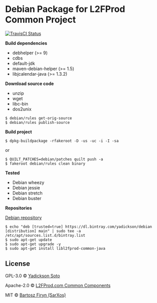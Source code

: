 # Debian Package for L2FProd Common Project

[![TravisCI Status][travis-image]][travis-url]

**Build dependencies**

- debhelper (>= 9)
- cdbs
- default-jdk
- maven-debian-helper (>= 1.5)
- libjcalendar-java (>= 1.3.2)

**Download source code**

- unzip
- wget
- libc-bin
- dos2unix 

```
$ debian/rules get-orig-source
$ debian/rules publish-source
```

**Build project**

```
$ dpkg-buildpackage -rfakeroot -D -us -uc -i -I -sa
```
or
```
$ QUILT_PATCHES=debian/patches quilt push -a
$ fakeroot debian/rules clean binary
```

**Tested**

- Debian wheezy
- Debian jessie
- Debian stretch
- Debian buster

**Repositories**

[Debian repository](https://bintray.com/yadickson/debian)

```
$ echo "deb [trusted=true] https://dl.bintray.com/yadickson/debian [distribution] main" | sudo tee -a /etc/apt/sources.list.d/bintray.list
$ sudo apt-get update
$ sudo apt-get upgrade -y
$ sudo apt-get install libl2fprod-common-java
```

## License

GPL-3.0 © [Yadickson Soto](https://github.com/yadickson)

Apache-2.0 © [L2FProd.com Common Components](http://freshmeat.sourceforge.net/projects/l2fprod-common)

MIT © [Bartosz Firyn (SarXos)](https://github.com/sarxos/l2fprod-common)

[travis-image]: https://api.travis-ci.org/yadickson/l2fprod-common-debs.svg?branch=buster
[travis-url]: https://travis-ci.org/yadickson/l2fprod-common-debs

